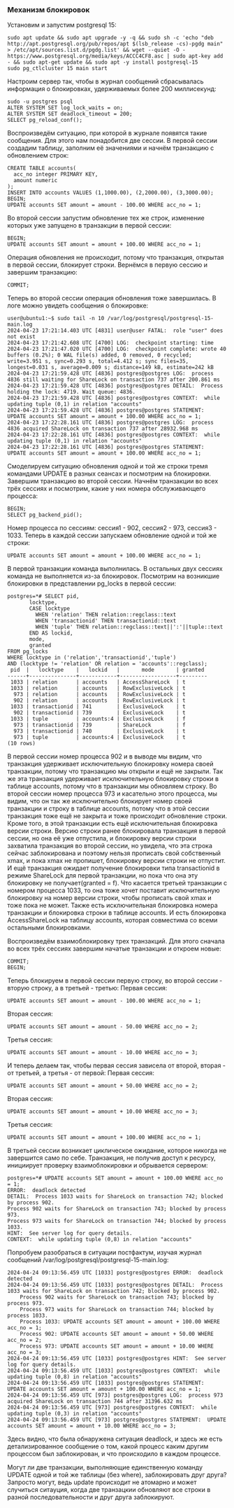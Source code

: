 ### Механизм блокировок ###
Установим и запустим postgresql 15:
```
sudo apt update && sudo apt upgrade -y -q && sudo sh -c 'echo "deb http://apt.postgresql.org/pub/repos/apt $(lsb_release -cs)-pgdg main" > /etc/apt/sources.list.d/pgdg.list' && wget --quiet -O - https://www.postgresql.org/media/keys/ACCC4CF8.asc | sudo apt-key add - && sudo apt-get update && sudo apt -y install postgresql-15
sudo pg_ctlcluster 15 main start
```
Настроим сервер так, чтобы в журнал сообщений сбрасывалась информация о блокировках, удерживаемых более 200 миллисекунд:
```
sudo -u postgres psql
ALTER SYSTEM SET log_lock_waits = on;
ALTER SYSTEM SET deadlock_timeout = 200;
SELECT pg_reload_conf();
```
Воспроизведём ситуацию, при которой в журнале появятся такие сообщения. Для этого нам понадобится две сессии.
В первой сессии создадим таблицу, заполним её значениями и начнём транзакцию с обновлением строк:
```
CREATE TABLE accounts(
  acc_no integer PRIMARY KEY,
  amount numeric
);
INSERT INTO accounts VALUES (1,1000.00), (2,2000.00), (3,3000.00);
BEGIN;
UPDATE accounts SET amount = amount - 100.00 WHERE acc_no = 1;
```
Во второй сессии запустим обновление тех же строк, изменение которых уже запущено в транзакции в первой сессии:
```
BEGIN;
UPDATE accounts SET amount = amount + 100.00 WHERE acc_no = 1;
```
Операция обновления не происходит, потому что транзакция, открытая в первой сессии, блокирует строки. Вернёмся в первую сессию и завершим транзакцию:
```
COMMIT;
```
Теперь во второй сессии операция обновления тоже завершилась. 
В логе можно увидеть сообщения о блокировке:
```
user@ubuntu1:~$ sudo tail -n 10 /var/log/postgresql/postgresql-15-main.log
2024-04-23 17:21:14.403 UTC [4831] user@user FATAL:  role "user" does not exist
2024-04-23 17:21:42.608 UTC [4700] LOG:  checkpoint starting: time
2024-04-23 17:21:47.020 UTC [4700] LOG:  checkpoint complete: wrote 40 buffers (0.2%); 0 WAL file(s) added, 0 removed, 0 recycled; write=3.951 s, sync=0.293 s, total=4.412 s; sync files=35, longest=0.031 s, average=0.009 s; distance=149 kB, estimate=242 kB
2024-04-23 17:21:59.428 UTC [4836] postgres@postgres LOG:  process 4836 still waiting for ShareLock on transaction 737 after 200.861 ms
2024-04-23 17:21:59.428 UTC [4836] postgres@postgres DETAIL:  Process holding the lock: 4719. Wait queue: 4836.
2024-04-23 17:21:59.428 UTC [4836] postgres@postgres CONTEXT:  while updating tuple (0,1) in relation "accounts"
2024-04-23 17:21:59.428 UTC [4836] postgres@postgres STATEMENT:  UPDATE accounts SET amount = amount + 100.00 WHERE acc_no = 1;
2024-04-23 17:22:28.161 UTC [4836] postgres@postgres LOG:  process 4836 acquired ShareLock on transaction 737 after 28932.968 ms
2024-04-23 17:22:28.161 UTC [4836] postgres@postgres CONTEXT:  while updating tuple (0,1) in relation "accounts"
2024-04-23 17:22:28.161 UTC [4836] postgres@postgres STATEMENT:  UPDATE accounts SET amount = amount + 100.00 WHERE acc_no = 1;
```
Смоделируем ситуацию обновления одной и той же строки тремя командами UPDATE в разных сеансах и посмотрим на блокировки.
Завершим транзакцию во второй сессии.
Начнём транзакции во всех трёх сессиях и посмотрим, какие у них номера обслуживающего процесса:
```
BEGIN;
SELECT pg_backend_pid();
```
Номер процесса по сессиям: сессия1 - 902, сессия2 - 973, сессия3 - 1033.
Теперь в каждой сессии запускаем обновление одной и той же строки:
```
UPDATE accounts SET amount = amount + 100.00 WHERE acc_no = 1;
```
В первой транзакции команда выполнилась. В остальных двух сессиях команда не выполняется из-за блокировок. Посмотрим на возникшие блокировки в представлении pg_locks в первой сессии:
```
postgres=*# SELECT pid,
       locktype,
       CASE locktype
         WHEN 'relation' THEN relation::regclass::text
         WHEN 'transactionid' THEN transactionid::text
         WHEN 'tuple' THEN relation::regclass::text||':'||tuple::text
       END AS lockid,
       mode,
       granted
FROM pg_locks
WHERE locktype in ('relation','transactionid','tuple')
AND (locktype != 'relation' OR relation = 'accounts'::regclass);
 pid  |   locktype    |   lockid   |       mode       | granted 
------+---------------+------------+------------------+---------
 1033 | relation      | accounts   | AccessShareLock  | t
 1033 | relation      | accounts   | RowExclusiveLock | t
  973 | relation      | accounts   | RowExclusiveLock | t
  902 | relation      | accounts   | RowExclusiveLock | t
 1033 | transactionid | 741        | ExclusiveLock    | t
  902 | transactionid | 739        | ExclusiveLock    | t
 1033 | tuple         | accounts:4 | ExclusiveLock    | f
  973 | transactionid | 739        | ShareLock        | f
  973 | transactionid | 740        | ExclusiveLock    | t
  973 | tuple         | accounts:4 | ExclusiveLock    | t
(10 rows)
```
В первой сессии номер процесса 902 и в выводе мы видим, что транзакция удерживает исключительную блокировку номера своей транзакции, потому что транзакцию мы открыли и ещё не закрыли. Так же эта транзакция удерживает исключительную блокировку строки в таблице accounts, потому что в транзакции мы обновляем строку.
Во второй сессии номер процесса 973 и касательно этого процесса, мы видим, что он так же исключительно блокирует номер своей транзакции и строку в таблице accounts, потому что в этой сессии транзакция тоже ещё не закрыта и тоже происходит обновление строки. Кроме того, в этой транзакции есть ещё исключительная блокировка версии строки. Версию строки ранее блокировала транзакция в первой сессии, но она её уже отпустила, и блокировку версии строки захватила транзакция во второй сессии, но увидела, что эта строка сейчас заблокирована и поэтому нельзя прописать свой собственный xmax, и пока xmax не пропишет, блокировку версии строки не отпустит. И ещё транзакция ожидает получение блокировки типа transactionid в режиме ShareLock для первой транзакции, но пока что она эту блокировку не получает(granted = f).
Что касается третьей транзакции с номером процесса 1033, то она тоже хочет поставит исключительную блокировку на номер версии строки, чтобы прописать свой xmax и тоже пока не может. Также есть исключительная блокировка номера транзакции и блокировка строки в таблице accounts. И есть блокировка AccessShareLock на таблицу accounts, которая совместима со всеми остальными блокировками.

Воспроизведём взаимоблокировку трех транзакций. Для этого сначала во всех трёх сессиях завершим начатые транзакции и откроем новые:
```
COMMIT;
BEGIN;
```
Теперь блокируем в первой сессии первую строку, во второй сессии - вторую строку, а в третьей - третью:
Первая сессия:
```
UPDATE accounts SET amount = amount - 100.00 WHERE acc_no = 1;
```
Вторая сессия:
```
UPDATE accounts SET amount = amount - 50.00 WHERE acc_no = 2;
```
Третья сессия:
```
UPDATE accounts SET amount = amount - 10.00 WHERE acc_no = 3;
```
И теперь делаем так, чтобы первая сессия зависела от второй, вторая - от третьей, а третья - от первой:
Первая сессия:
```
UPDATE accounts SET amount = amount + 50.00 WHERE acc_no = 2;
```
Вторая сессия:
```
UPDATE accounts SET amount = amount + 10.00 WHERE acc_no = 3;
```
Третья сессия:
```
UPDATE accounts SET amount = amount + 100.00 WHERE acc_no = 1;
```
В третьей сессии возникает циклическое ожидание, которое никогда не завершится само по себе. Транзакция, не получив доступ к ресурсу, инициирует проверку взаимоблокировки и обрывается сервером:
```
postgres=*# UPDATE accounts SET amount = amount + 100.00 WHERE acc_no = 1;
ERROR:  deadlock detected
DETAIL:  Process 1033 waits for ShareLock on transaction 742; blocked by process 902.
Process 902 waits for ShareLock on transaction 743; blocked by process 973.
Process 973 waits for ShareLock on transaction 744; blocked by process 1033.
HINT:  See server log for query details.
CONTEXT:  while updating tuple (0,8) in relation "accounts"
```
Попробуем разобраться в ситуации постфактум, изучая журнал сообщений /var/log/postgresql/postgresql-15-main.log:
```
2024-04-24 09:13:56.459 UTC [1033] postgres@postgres ERROR:  deadlock detected
2024-04-24 09:13:56.459 UTC [1033] postgres@postgres DETAIL:  Process 1033 waits for ShareLock on transaction 742; blocked by process 902.
	Process 902 waits for ShareLock on transaction 743; blocked by process 973.
	Process 973 waits for ShareLock on transaction 744; blocked by process 1033.
	Process 1033: UPDATE accounts SET amount = amount + 100.00 WHERE acc_no = 1;
	Process 902: UPDATE accounts SET amount = amount + 50.00 WHERE acc_no = 2;
	Process 973: UPDATE accounts SET amount = amount + 10.00 WHERE acc_no = 3;
2024-04-24 09:13:56.459 UTC [1033] postgres@postgres HINT:  See server log for query details.
2024-04-24 09:13:56.459 UTC [1033] postgres@postgres CONTEXT:  while updating tuple (0,8) in relation "accounts"
2024-04-24 09:13:56.459 UTC [1033] postgres@postgres STATEMENT:  UPDATE accounts SET amount = amount + 100.00 WHERE acc_no = 1;
2024-04-24 09:13:56.459 UTC [973] postgres@postgres LOG:  process 973 acquired ShareLock on transaction 744 after 31396.632 ms
2024-04-24 09:13:56.459 UTC [973] postgres@postgres CONTEXT:  while updating tuple (0,3) in relation "accounts"
2024-04-24 09:13:56.459 UTC [973] postgres@postgres STATEMENT:  UPDATE accounts SET amount = amount + 10.00 WHERE acc_no = 3;
```
Здесь видно, что была обнаружена ситуация deadlock, и здесь же есть детализированное сообщение о том, какой процесс каким другим процессом был заблокирован, и что происходило в каждом процессе.

Могут ли две транзакции, выполняющие единственную команду UPDATE одной и той же таблицы (без where), заблокировать друг друга?
Запросто могут, ведь update происходит не атомарно и может случиться ситауция, когда две транзацкии обновляют все строки в разной последовательности и друг друга заблокируют.







